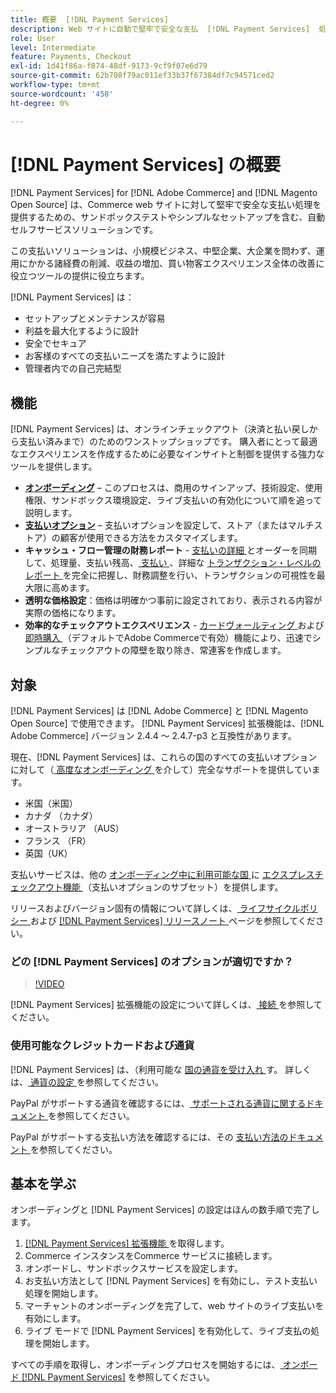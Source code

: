 ```yaml
---
title: 概要  [!DNL Payment Services]
description: Web サイトに自動で堅牢で安全な支払  [!DNL Payment Services]  処理ソリューションをインストールして使用する方法について説明  [!DNL Adobe Commerce]  ま  [!DNL Magento Open Source] 。
role: User
level: Intermediate
feature: Payments, Checkout
exl-id: 1d41f86a-f874-48df-9173-9cf9f07e6d79
source-git-commit: 62b708f79ac011ef33b37f67384df7c94571ced2
workflow-type: tm+mt
source-wordcount: '458'
ht-degree: 0%

---
```


# [!DNL Payment Services] の概要

[!DNL Payment Services] for [!DNL Adobe Commerce] and [!DNL Magento Open Source] は、Commerce web サイトに対して堅牢で安全な支払い処理を提供するための、サンドボックステストやシンプルなセットアップを含む、自動セルフサービスソリューションです。

この支払いソリューションは、小規模ビジネス、中堅企業、大企業を問わず、運用にかかる諸経費の削減、収益の増加、買い物客エクスペリエンス全体の改善に役立つツールの提供に役立ちます。

[!DNL Payment Services] は：

* セットアップとメンテナンスが容易
* 利益を最大化するように設計
* 安全でセキュア
* お客様のすべての支払いニーズを満たすように設計
* 管理者内での自己完結型

## 機能

[!DNL Payment Services] は、オンラインチェックアウト（決済と払い戻しから支払い済みまで）のためのワンストップショップです。 購入者にとって最適なエクスペリエンスを作成するために必要なインサイトと制御を提供する強力なツールを提供します。

* [**オンボーディング**](onboard.md) – このプロセスは、商用のサインアップ、技術設定、使用権限、サンドボックス環境設定、ライブ支払いの有効化について順を追って説明します。
* [**支払いオプション**](payments-options.md) – 支払いオプションを設定して、ストア（またはマルチストア）の顧客が使用できる方法をカスタマイズします。
* **キャッシュ・フロー管理の財務レポート** - [ 支払いの詳細 ](order-payment-status.md) とオーダーを同期して、処理量、支払い残高、[ 支払い ](payouts.md)、詳細な [ トランザクション・レベルのレポート ](transactions.md) を完全に把握し、財務調整を行い、トランザクションの可視性を最大限に高めます。
* **透明な価格設定**：価格は明確かつ事前に設定されており、表示される内容が実際の価格になります。
* **効率的なチェックアウトエクスペリエンス** - [ カードヴォールティング ](vaulting.md) および [ 即時購入 ](https://experienceleague.adobe.com/docs/commerce-admin/stores-sales/point-of-purchase/checkout-instant-purchase.html?lang=ja) （デフォルトでAdobe Commerceで有効）機能により、迅速でシンプルなチェックアウトの障壁を取り除き、常連客を作成します。

## 対象

[!DNL Payment Services] は [!DNL Adobe Commerce] と [!DNL Magento Open Source] で使用できます。 [!DNL Payment Services] 拡張機能は、[!DNL Adobe Commerce] バージョン 2.4.4 ～ 2.4.7-p3 と互換性があります。

現在、[!DNL Payment Services] は、これらの国のすべての支払いオプションに対して（[ 高度なオンボーディング ](../payment-services/production.md#advanced-onboarding) を介して）完全なサポートを提供しています。

* 米国（米国）
* カナダ （カナダ）
* オーストラリア （AUS）
* フランス （FR）
* 英国（UK）

支払いサービスは、他の [ オンボーディング中に利用可能な国 ](../payment-services/payments-options.md) に [ エクスプレスチェックアウト機能 ](../payment-services/production.md#complete-merchant-onboarding) （支払いオプションのサブセット）を提供します。

リリースおよびバージョン固有の情報について詳しくは、[ ライフサイクルポリシー ](https://experienceleague.adobe.com/docs/commerce-operations/release/planning/lifecycle-policy.html?lang=ja) および [[!DNL Payment Services]  リリースノート ](release-notes.md) ページを参照してください。

### どの [!DNL Payment Services] のオプションが適切ですか？

>[!VIDEO](https://video.tv.adobe.com/v/3447919?captions=jpn)

[!DNL Payment Services] 拡張機能の設定について詳しくは、[ 接続 ](connect.md) を参照してください。

### 使用可能なクレジットカードおよび通貨

[!DNL Payment Services] は、（利用可能な [ 国の通貨を受け入れ ](#availability) す。 詳しくは、[ 通貨の設定 ](https://experienceleague.adobe.com/docs/commerce-admin/stores-sales/site-store/currency/currency-configuration.html?lang=ja) を参照してください。

PayPal がサポートする通貨を確認するには、[ サポートされる通貨に関するドキュメント ](https://developer.paypal.com/docs/reports/reference/paypal-supported-currencies/) を参照してください。

PayPal がサポートする支払い方法を確認するには、その [ 支払い方法のドキュメント ](https://developer.paypal.com/docs/checkout/payment-methods/) を参照してください。

## 基本を学ぶ

オンボーディングと [!DNL Payment Services] の設定はほんの数手順で完了します。

1. [[!DNL Payment Services]  拡張機能 ](install.md) を取得します。
1. Commerce インスタンスをCommerce サービスに接続します。
1. オンボードし、サンドボックスサービスを設定します。
1. お支払い方法として [!DNL Payment Services] を有効にし、テスト支払い処理を開始します。
1. マーチャントのオンボーディングを完了して、web サイトのライブ支払いを有効にします。
1. ライブ モードで [!DNL Payment Services] を有効化して、ライブ支払の処理を開始します。

すべての手順を取得し、オンボーディングプロセスを開始するには、[ オンボード  [!DNL Payment Services]](onboard.md) を参照してください。

